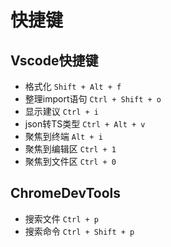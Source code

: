 # 快捷键

## Vscode快捷键

- 格式化 `Shift + Alt + f`
- 整理import语句 `Ctrl + Shift + o`
- 显示建议 `Ctrl + i`
- json转TS类型 `Ctrl + Alt + v`
- 聚焦到终端 `Alt + i`
- 聚焦到编辑区 `Ctrl + 1` 
- 聚焦到文件区 `Ctrl + 0`

## ChromeDevTools

- 搜索文件 `Ctrl + p`
- 搜索命令 `Ctrl + Shift + p`
